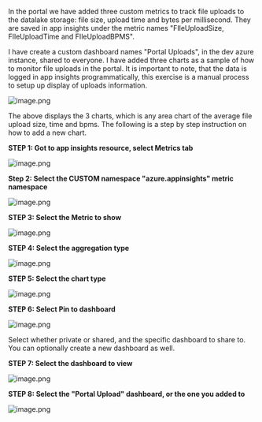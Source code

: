 In the portal we have added three custom metrics to track file uploads to the datalake storage: file size, upload time and bytes per millisecond. They are saved in app insights under the metric names "FIleUploadSize, FIleUploadTime and FIleUploadBPMS".

I have create a custom dashboard names "Portal Uploads", in the dev azure instance, shared to everyone. I have added three charts as a sample of how to monitor file uploads in the portal. It is important to note, that the data is logged in app insights programmatically, this exercise is a manual process to setup up display of uploads information.

![image.png](/.attachments/image-d9e10877-6d85-428e-92d3-b5fe0f5b6e91.png)

The above displays the 3 charts, which is any area chart of the average file upload size, time and bpms. The following is a step by step instruction on how to add a new chart.


**STEP 1: Got to app insights resource, select Metrics tab**



![image.png](/.attachments/image-b2ff3d29-06b4-43e9-aba0-0332c9af5720.png)


**Step 2: Select the CUSTOM namespace "azure.appinsights" metric namespace**



![image.png](/.attachments/image-80c58803-b9cd-4335-97d0-4ec715e61585.png)


**STEP 3: Select the Metric to show**


![image.png](/.attachments/image-07af8b3b-36d3-49ef-82e4-cb433d01e4b2.png)


**STEP 4: Select the aggregation type**


![image.png](/.attachments/image-f501ee08-133a-48a4-a788-ec363a454a70.png)


**STEP 5: Select the chart type**


![image.png](/.attachments/image-6e9ab73c-a75a-483d-b43d-f3d9bd5645cc.png)


**STEP 6: Select Pin to dashboard**


![image.png](/.attachments/image-ae9b0c89-54e3-4019-9022-f5f904858930.png)



Select whether private or shared, and the specific dashboard to share to. You can optionally create a new dashboard as well.

**STEP 7: Select the dashboard to view**

![image.png](/.attachments/image-5ea63338-d46a-42a0-80d3-7ea29903676d.png)

**STEP 8: Select the "Portal Upload" dashboard, or the one you added to**

![image.png](/.attachments/image-fb043b5c-d331-4ebe-95d4-8e843d5e9ea7.png)
